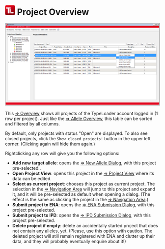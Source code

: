# ![Icon](images/TypeLoader_32.png) Project Overview 
![ProjectOverview](images/overview_projects_full.png)

This [=> Overview](overviews.md) shows all projects of the TypeLoader account logged in (1 row per project). Just like the [=> Allele Overview](overview_alleles.md), this table can be sorted and filtered by all columns.

By default, only projects with status "Open" are displayed. To also see closed projects, click the ``Show closed projects!`` button in the upper left corner. (Clicking again will hide them again.)

Rightclicking any row will give you the following options:

  * **Add new target allele**: opens the [=> New Allele Dialog](new_allele.md), with this project pre-selected..
  * **Open Project View**: opens this project in the [=> Project View](view_project.md) where its data can be edited.
  * **Select as current project**: chooses this project as current project. The selection in the [=> Navigation Area](navigation.md) will jump to this project and expand it, and it will be pre-selected as default when opening a dialog. (The effect is the same as clicking the project in the [=> Navigation Area](navigation.md).)
  * **Submit project to ENA**: opens the [=> ENA Submission Dialog](submission_ena.md), with this project pre-selected.
  * **Submit project to IPD**: opens the [=> IPD Submission Dialog](submission_ipd.md), with this project pre-selected.
  * **Delete project if empty**: delete an accidentally started project that does not contain any alleles, yet. (Please, use this option with caution. The deleted project will still remain registered with ENA and clutter up their data, and they will probably eventually enquire about it!)